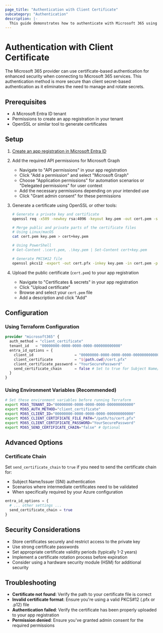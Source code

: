 ```yaml
---
page_title: "Authentication with Client Certificate"
subcategory: "Authentication"
description: |-
  This guide demonstrates how to authenticate with Microsoft 365 using a client certificate.
---
```


# Authentication with Client Certificate

The Microsoft 365 provider can use certificate-based authentication for enhanced security when connecting to Microsoft 365 services. This authentication method is more secure than client secret-based authentication as it eliminates the need to manage and rotate secrets.

## Prerequisites

- A Microsoft Entra ID tenant
- Permissions to create an app registration in your tenant
- OpenSSL or similar tool to generate certificates

## Setup

1. [Create an app registration in Microsoft Entra ID](https://learn.microsoft.com/en-us/entra/identity-platform/quickstart-register-app)
2. Add the required API permissions for Microsoft Graph
   - Navigate to "API permissions" in your app registration
   - Click "Add a permission" and select "Microsoft Graph"
   - Choose "Application permissions" for automation scenarios or "Delegated permissions" for user context
   - Add the necessary permissions depending on your intended use
   - Click "Grant admin consent" for these permissions
3. Generate a certificate using OpenSSL or other tools:

   ```bash
   # Generate a private key and certificate
   openssl req -x509 -newkey rsa:4096 -keyout key.pem -out cert.pem -sha256 -days 365 -nodes
   
   # Merge public and private parts of the certificate files
   # Using Linux/macOS
   cat cert.pem key.pem > cert+key.pem
   
   # Using PowerShell
   # Get-Content .\cert.pem, .\key.pem | Set-Content cert+key.pem
   
   # Generate PKCS#12 file
   openssl pkcs12 -export -out cert.pfx -inkey key.pem -in cert.pem -passout pass:YourSecurePassword
   ```

4. Upload the public certificate (`cert.pem`) to your app registration
   - Navigate to "Certificates & secrets" in your app registration
   - Click "Upload certificate"
   - Browse and select your `cert.pem` file
   - Add a description and click "Add"

## Configuration

### Using Terraform Configuration

```terraform
provider "microsoft365" {
  auth_method = "client_certificate"
  tenant_id   = "00000000-0000-0000-0000-000000000000"
  entra_id_options = {
    client_id                   = "00000000-0000-0000-0000-000000000000"
    client_certificate          = "${path.cwd}/cert.pfx"
    client_certificate_password = "YourSecurePassword"
    send_certificate_chain      = false # Set to true for Subject Name/Issuer (SNI) authentication
  }
}
```

### Using Environment Variables (Recommended)

```bash
# Set these environment variables before running Terraform
export M365_TENANT_ID="00000000-0000-0000-0000-000000000000"
export M365_AUTH_METHOD="client_certificate"
export M365_CLIENT_ID="00000000-0000-0000-0000-000000000000"
export M365_CLIENT_CERTIFICATE_FILE_PATH="/path/to/cert.pfx"
export M365_CLIENT_CERTIFICATE_PASSWORD="YourSecurePassword"
export M365_SEND_CERTIFICATE_CHAIN="false" # Optional
```

## Advanced Options

### Certificate Chain

Set `send_certificate_chain` to `true` if you need to send the certificate chain for:

- Subject Name/Issuer (SNI) authentication
- Scenarios where intermediate certificates need to be validated
- When specifically required by your Azure configuration

```terraform
entra_id_options = {
  # ... other settings ...
  send_certificate_chain = true
}
```

## Security Considerations

- Store certificates securely and restrict access to the private key
- Use strong certificate passwords
- Set appropriate certificate validity periods (typically 1-2 years)
- Implement a certificate rotation process before expiration
- Consider using a hardware security module (HSM) for additional security

## Troubleshooting

- **Certificate not found**: Verify the path to your certificate file is correct
- **Invalid certificate format**: Ensure you're using a valid PKCS#12 (.pfx or .p12) file
- **Authentication failed**: Verify the certificate has been properly uploaded to your app registration
- **Permission denied**: Ensure you've granted admin consent for the required permissions